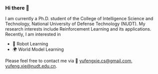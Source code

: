 ### Hi there 👋

<!--
**Xie-Yufeng/Xie-Yufeng** is a ✨ _special_ ✨ repository because its `README.md` (this file) appears on your GitHub profile.

Here are some ideas to get you started:

- 🔭 I’m currently working on ...
- 🌱 I’m currently learning ...
- 👯 I’m looking to collaborate on ...
- 🤔 I’m looking for help with ...
- 💬 Ask me about ...
- 📫 How to reach me: ...
- 😄 Pronouns: ...
- ⚡ Fun fact: ...
-->

I am currently a Ph.D. student of the College of Intelligence Science and Technology, National University of Defense Technology (NUDT). My research interests include Reinforcement Learning and its applications. Recently, I am interested in

- 🤖 Robot Learning
- 🌍 World Model Learning

Please feel free to contact me via 📮 yufengxie.cs@gmail.com, yufeng.xie@nudt.edu.cn.
